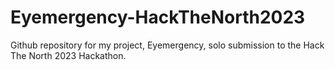 # Eyemergency-HackTheNorth2023
Github repository for my project, Eyemergency, solo submission to the Hack The North 2023 Hackathon.
